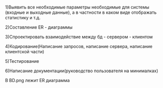 1)Выявить все необходимые параметры необходимые для системы (входные и выходные данные), а в частности в каком виде отображать статистику и т.д.

2)Составление ER - диаграммы

3)Спроектировать взаимодействие между бд - сервером - клиентом

4)Кодирование(Написание запросов, написание сервера, написание клиентской части)

5)Тестирование

6)Написание документации(руководство пользователя на минималках)

В BD.png лежит ER диаграмма
